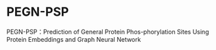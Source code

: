 # PEGN-PSP
PEGN-PSP：Prediction of General Protein Phos-phorylation Sites Using Protein Embeddings and Graph Neural Network
